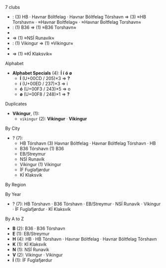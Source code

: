 7 clubs

-  : (3) HB · Havnar Bóltfelag · Havnar Bóltfelag Tórshavn ⇒ (3) ≈HB Torshavn≈ · ≈Havnar Boltfelag≈ · ≈Havnar Boltfelag Torshavn≈
-  : (1) B36 ⇒ (1) ≈B36 Torshavn≈
- 
-  ⇒ (1) ≈NSÍ Runavik≈
-  : (1) Vikingur ⇒ (1) ≈Vikingur≈
- 
-  ⇒ (1) ≈KÍ Klaksvik≈




Alphabet

- **Alphabet Specials** (4):  **Í**  **í**  **ó**  **ø** 
  - **Í** (U+00CD / 205)×3 ⇒ **?**
  - **í** (U+00ED / 237)×3 ⇒ i
  - **ó** (U+00F3 / 243)×5 ⇒ o
  - **ø** (U+00F8 / 248)×1 ⇒ **?**




Duplicates

- **Víkingur**,  (1):
  - `vikingur` (2): **Vikingur** · **Vikingur**




By City

- ? (7): 
  - HB Tórshavn  (3) Havnar Bóltfelag · Havnar Bóltfelag Tórshavn · HB
  - B36 Tórshavn  (1) B36
  - EB/Streymur 
  - NSÍ Runavík 
  - Víkingur  (1) Vikingur
  - ÍF Fuglafjørdur 
  - KÍ Klaksvík 




By Region





By Year

- ? (7):   HB Tórshavn · B36 Tórshavn · EB/Streymur · NSÍ Runavík · Víkingur · ÍF Fuglafjørdur · KÍ Klaksvík






By A to Z

- **B** (2): B36 · B36 Tórshavn
- **E** (1): EB/Streymur
- **H** (4): HB · HB Tórshavn · Havnar Bóltfelag · Havnar Bóltfelag Tórshavn
- **K** (1): KÍ Klaksvík
- **N** (1): NSÍ Runavík
- **V** (2): Vikingur · Víkingur
- **Í** (1): ÍF Fuglafjørdur




